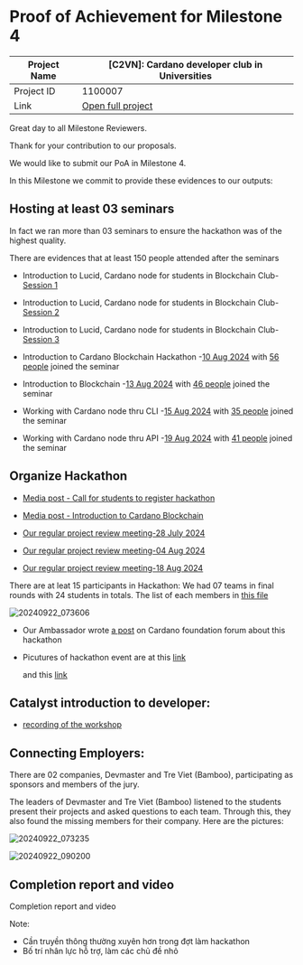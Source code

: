 #  Proof of Achievement for Milestone 4
|  Project Name |  [C2VN]: Cardano developer club in Universities |
| ------------ | ------------ |
| Project ID  | 1100007  |
|  Link  |  [Open full project](https://projectcatalyst.io/funds/11/cardano-open-ecosystem/c2vn-cardano-developer-club-in-universities-3e95c) |


Great day to all Milestone Reviewers.

Thank for your contribution to our proposals.

We would like to submit our PoA in Milestone 4. 

In this Milestone we commit to provide these evidences to our outputs:

## Hosting at least 03 seminars
In fact we ran more than 03 seminars to ensure the hackathon was of the highest quality.

There are evidences that at least 150 people attended after the seminars
-  Introduction to Lucid, Cardano node for students in Blockchain Club- [Session 1](https://www.youtube.com/watch?v=NUJfegKN0Gw)
-  Introduction to Lucid, Cardano node for students in Blockchain Club- [Session 2](https://www.youtube.com/watch?v=7UyAO2km3LI)
-  Introduction to Lucid, Cardano node for students in Blockchain Club- [Session 3](https://www.youtube.com/watch?v=qxTjkbETNAQ)
  
-  Introduction to Cardano Blockchain Hackathon -[10 Aug 2024](https://youtu.be/0XDJZOt3Q8A)  with [56 people](https://github.com/cardano2vn/fund11/blob/main/1100007%3ACardano%20developer%20club%20in%20Universities/Milestone4/10082024.csv)  joined the seminar
-  Introduction to Blockchain -[13 Aug 2024](https://youtu.be/LI4Y-lFBe5c)         with [46 people](https://github.com/cardano2vn/fund11/blob/main/1100007%3ACardano%20developer%20club%20in%20Universities/Milestone4/13082024.csv) joined the seminar
-  Working with Cardano node thru CLI -[15 Aug 2024](https://youtu.be/JsgbLtdO1ks) with [35 people](https://github.com/cardano2vn/fund11/blob/main/1100007%3ACardano%20developer%20club%20in%20Universities/Milestone4/15082024.csv) joined the seminar
-  Working with Cardano node thru API -[19 Aug 2024](https://youtu.be/dXlQLc0uILM) with [41 people](https://github.com/cardano2vn/fund11/blob/main/1100007%3ACardano%20developer%20club%20in%20Universities/Milestone4/19082024.csv)  joined the seminar

## Organize Hackathon
- [Media post - Call for students to register hackathon](https://www.facebook.com/share/p/tYFN9GrwuPgGoFX4/)
- [Media post - Introduction to Cardano Blockchain](https://www.facebook.com/share/p/EX9e9PHvsTSNWPoj/)
  
- [Our regular project review meeting-28 July 2024 ](https://youtu.be/X-5ZYZpAaF4)
- [Our regular project review meeting-04 Aug 2024 ](https://youtu.be/7uroHR7pbso)
- [Our regular project review meeting-18 Aug 2024 ](https://youtu.be/M4Me1hmQBUc)
 
There are at leat 15 participants in Hackathon:
 We had 07 teams in final rounds with 24 students in totals. The list of each members in [this file](https://github.com/cardano2vn/fund11/raw/refs/heads/main/1100007:Cardano%20developer%20club%20in%20Universities/Milestone4/HackathonTeams.xlsx)
 
 ![20240922_073606](https://github.com/user-attachments/assets/ad3fb4d6-0326-4e04-9ede-e5071d7d20fe)



- Our Ambassador wrote [a post](https://forum.cardano.org/t/cardano-blockchain-hackathon-vietnam-2024-22-9-2024-recap/136286?u=hakochan) on Cardano foundation forum about this hackathon

- Picutures of hackathon event are at this [link](https://drive.google.com/drive/folders/1UBrLX2ZBCLqb2mCPqmgxU-ZGDJQE_0wl)

   and this [link](https://photos.app.goo.gl/phkw3ZMR1QPLQqgdA)



## Catalyst introduction to developer:

- [recording of the workshop](https://youtu.be/nq6WnYYD95w)


## Connecting Employers:

There are 02 companies, Devmaster and Tre Viet (Bamboo), participating as sponsors and members of the jury. 

The leaders of Devmaster and Tre Viet (Bamboo) listened to the students present their projects and asked questions to each team. Through this, they also found the missing members for their company.
Here are the pictures:

![20240922_073235](https://github.com/user-attachments/assets/83ce7914-549d-4218-9300-e9abe63fef37)

![20240922_090200](https://github.com/user-attachments/assets/1ede6d58-0977-430b-ae6d-fc300be2d18f)




## Completion report and video



Completion report and video 


Note:
- Cần truyền thông thường xuyên hơn trong đợt làm hackathon
- Bố trí nhân lực hỗ trợ, làm các chủ đề nhỏ
